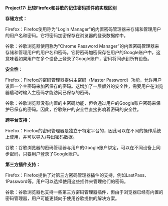 **Project17: 比较Firefox和谷歌的记住密码插件的实现区别**

**存储方式：**

Firefox：Firefox使用称为"Login Manager"的内置密码管理器来存储和管理用户的用户名和密码。它将密码加密保存在浏览器的登录数据库中。

谷歌：谷歌浏览器使用称为"Chrome Password Manager"的内置密码管理器来存储和管理用户的用户名和密码。它将密码加密保存在用户的Google账户中，这意味着如果用户在多个设备上登录了Google账户，密码将同步到所有设备。

**安全性：**

Firefox：Firefox的密码管理器提供主密码（Master Password）功能，允许用户设置一个主密码来加密保存的密码。这增加了一层额外的安全性，需要用户在浏览器启动时输入主密码才能访问已保存的密码。

谷歌：谷歌浏览器没有内置的主密码功能，但会通过用户的Google账户密码来保护已保存的密码。因此，谷歌账户的安全性直接影响着密码的安全性。

**跨平台支持：**

Firefox：Firefox的密码管理器是独立于特定平台的，因此可以在不同的操作系统上使用，并可以导入/导出密码数据。

谷歌：谷歌浏览器的密码管理器与用户的Google账户绑定，可以在不同设备上同步密码，只要用户登录了Google账户。

**第三方插件支持：**

Firefox：Firefox提供了对第三方密码管理器插件的支持，例如LastPass、1Password等。用户可以选择使用这些插件来管理他们的密码。

谷歌：谷歌浏览器也支持一些第三方密码管理器插件，但由于浏览器已经有内置的密码管理器，用户可能更倾向于使用谷歌提供的解决方案。
